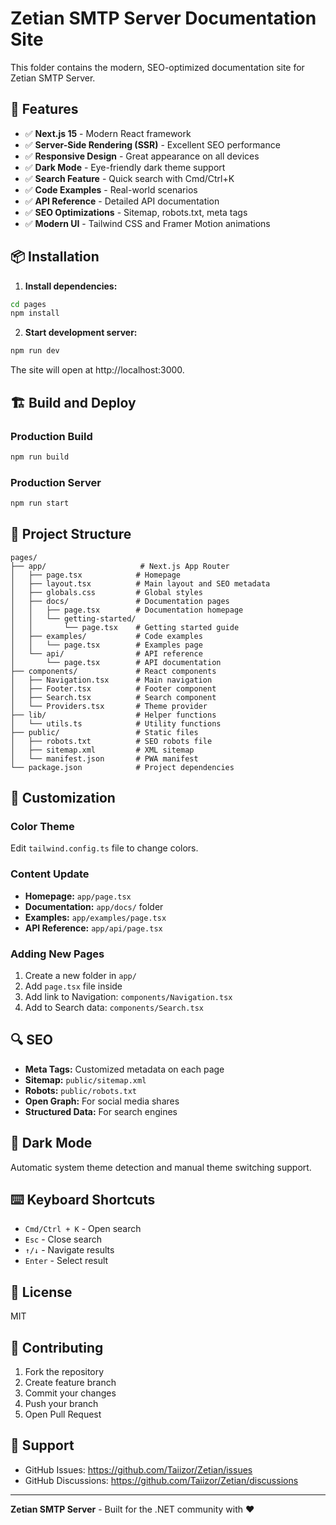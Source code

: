 # Zetian SMTP Server Documentation Site

This folder contains the modern, SEO-optimized documentation site for Zetian SMTP Server.

## 🚀 Features

- ✅ **Next.js 15** - Modern React framework
- ✅ **Server-Side Rendering (SSR)** - Excellent SEO performance
- ✅ **Responsive Design** - Great appearance on all devices
- ✅ **Dark Mode** - Eye-friendly dark theme support
- ✅ **Search Feature** - Quick search with Cmd/Ctrl+K
- ✅ **Code Examples** - Real-world scenarios
- ✅ **API Reference** - Detailed API documentation
- ✅ **SEO Optimizations** - Sitemap, robots.txt, meta tags
- ✅ **Modern UI** - Tailwind CSS and Framer Motion animations

## 📦 Installation

1. **Install dependencies:**

```bash
cd pages
npm install
```

2. **Start development server:**

```bash
npm run dev
```

The site will open at http://localhost:3000.

## 🏗️ Build and Deploy

### Production Build

```bash
npm run build
```

### Production Server

```bash
npm run start
```

## 📁 Project Structure

```
pages/
├── app/                     # Next.js App Router
│   ├── page.tsx            # Homepage
│   ├── layout.tsx          # Main layout and SEO metadata
│   ├── globals.css         # Global styles
│   ├── docs/               # Documentation pages
│   │   ├── page.tsx        # Documentation homepage
│   │   └── getting-started/
│   │       └── page.tsx    # Getting started guide
│   ├── examples/           # Code examples
│   │   └── page.tsx        # Examples page
│   └── api/                # API reference
│       └── page.tsx        # API documentation
├── components/             # React components
│   ├── Navigation.tsx      # Main navigation
│   ├── Footer.tsx          # Footer component
│   ├── Search.tsx          # Search component
│   └── Providers.tsx       # Theme provider
├── lib/                    # Helper functions
│   └── utils.ts            # Utility functions
├── public/                 # Static files
│   ├── robots.txt          # SEO robots file
│   ├── sitemap.xml         # XML sitemap
│   └── manifest.json       # PWA manifest
└── package.json            # Project dependencies
```

## 🎨 Customization

### Color Theme

Edit `tailwind.config.ts` file to change colors.

### Content Update

- **Homepage:** `app/page.tsx`
- **Documentation:** `app/docs/` folder
- **Examples:** `app/examples/page.tsx`
- **API Reference:** `app/api/page.tsx`

### Adding New Pages

1. Create a new folder in `app/`
2. Add `page.tsx` file inside
3. Add link to Navigation: `components/Navigation.tsx`
4. Add to Search data: `components/Search.tsx`

## 🔍 SEO

- **Meta Tags:** Customized metadata on each page
- **Sitemap:** `public/sitemap.xml`
- **Robots:** `public/robots.txt`
- **Open Graph:** For social media shares
- **Structured Data:** For search engines

## 🌙 Dark Mode

Automatic system theme detection and manual theme switching support.

## ⌨️ Keyboard Shortcuts

- `Cmd/Ctrl + K` - Open search
- `Esc` - Close search
- `↑/↓` - Navigate results
- `Enter` - Select result

## 📝 License

MIT

## 🤝 Contributing

1. Fork the repository
2. Create feature branch
3. Commit your changes
4. Push your branch
5. Open Pull Request

## 💬 Support

- GitHub Issues: https://github.com/Taiizor/Zetian/issues
- GitHub Discussions: https://github.com/Taiizor/Zetian/discussions

---

**Zetian SMTP Server** - Built for the .NET community with ❤️